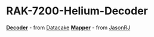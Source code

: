 # RAK-7200-Helium-Decoder

[**Decoder**]() - from [Datacake](https://datacake.co/)
[**Mapper**]() - from [JasonRJ](https://github.com/JasonRJ/RAK7200_Helium_Mapper)

